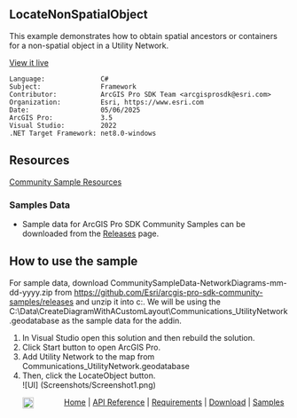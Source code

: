 ## LocateNonSpatialObject

<!-- TODO: Write a brief abstract explaining this sample -->
This example demonstrates how to obtain spatial ancestors or containers for a non-spatial object in a Utility Network.  
  


<a href="https://pro.arcgis.com/en/pro-app/sdk/" target="_blank">View it live</a>

<!-- TODO: Fill this section below with metadata about this sample-->
```
Language:              C#
Subject:               Framework
Contributor:           ArcGIS Pro SDK Team <arcgisprosdk@esri.com>
Organization:          Esri, https://www.esri.com
Date:                  05/06/2025
ArcGIS Pro:            3.5
Visual Studio:         2022
.NET Target Framework: net8.0-windows
```

## Resources

[Community Sample Resources](https://github.com/Esri/arcgis-pro-sdk-community-samples#resources)

### Samples Data

* Sample data for ArcGIS Pro SDK Community Samples can be downloaded from the [Releases](https://github.com/Esri/arcgis-pro-sdk-community-samples/releases) page.  

## How to use the sample
<!-- TODO: Explain how this sample can be used. To use images in this section, create the image file in your sample project's screenshots folder. Use relative url to link to this image using this syntax: ![My sample Image](FacePage/SampleImage.png) -->
For sample data, download CommunitySampleData-NetworkDiagrams-mm-dd-yyyy.zip from https://github.com/Esri/arcgis-pro-sdk-community-samples/releases and unzip it into c:\. We will be using the C:\Data\CreateDiagramWithACustomLayout\Communications_UtilityNetwork.geodatabase as the sample data for the addin.  
  
1. In Visual Studio open this solution and then rebuild the solution.
2. Click Start button to open ArcGIS Pro.  
3. Add Utility Network to the map from Communications_UtilityNetwork.geodatabase  
4. Then, click the LocateObject button.  
![UI] (Screenshots/Screenshot1.png)  
  

<!-- End -->

&nbsp;&nbsp;&nbsp;&nbsp;&nbsp;&nbsp;<img src="https://esri.github.io/arcgis-pro-sdk/images/ArcGISPro.png"  alt="ArcGIS Pro SDK for Microsoft .NET Framework" height = "20" width = "20" align="top"  >
&nbsp;&nbsp;&nbsp;&nbsp;&nbsp;&nbsp;&nbsp;&nbsp;&nbsp;&nbsp;&nbsp;&nbsp;
[Home](https://github.com/Esri/arcgis-pro-sdk/wiki) | <a href="https://pro.arcgis.com/en/pro-app/latest/sdk/api-reference" target="_blank">API Reference</a> | [Requirements](https://github.com/Esri/arcgis-pro-sdk/wiki#requirements) | [Download](https://github.com/Esri/arcgis-pro-sdk/wiki#installing-arcgis-pro-sdk-for-net) | <a href="https://github.com/esri/arcgis-pro-sdk-community-samples" target="_blank">Samples</a>
